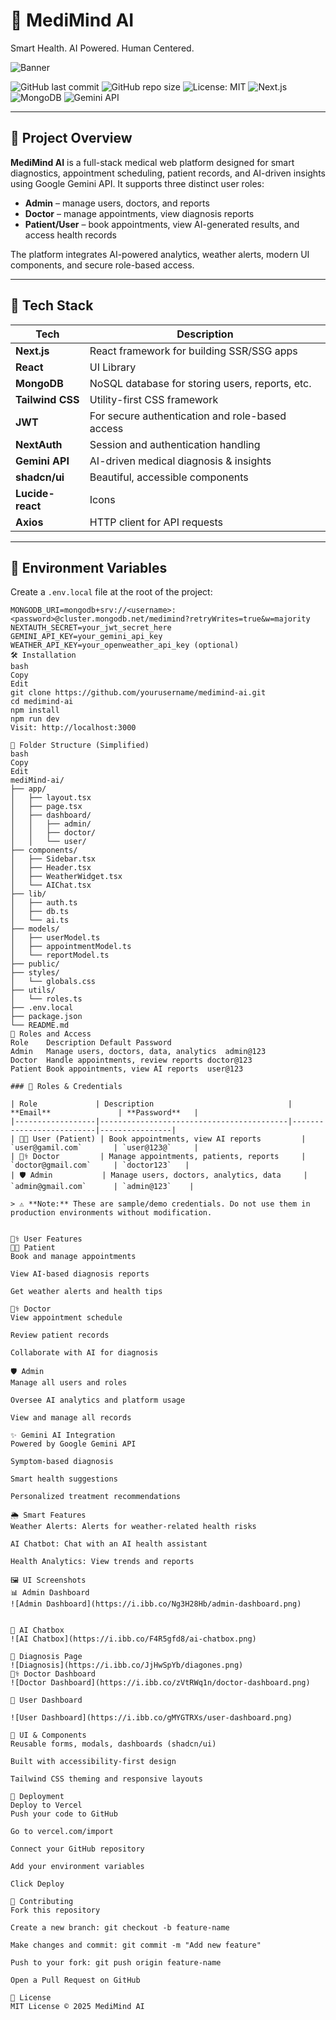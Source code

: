 # 🧠 MediMind AI

Smart Health. AI Powered. Human Centered.

![Banner](https://i.ibb.co/0Rxkj3b4/Banner.png)

![GitHub last commit](https://img.shields.io/github/last-commit/yourusername/medimind-ai?style=flat-square)
![GitHub repo size](https://img.shields.io/github/repo-size/yourusername/medimind-ai?style=flat-square)
![License: MIT](https://img.shields.io/badge/License-MIT-green.svg?style=flat-square)
![Next.js](https://img.shields.io/badge/Next.js-13+-black?style=flat-square&logo=next.js)
![MongoDB](https://img.shields.io/badge/MongoDB-Atlas-green?style=flat-square&logo=mongodb)
![Gemini API](https://img.shields.io/badge/Gemini%20API-AI%20Powered-blueviolet?style=flat-square)

---

## 📌 Project Overview

**MediMind AI** is a full-stack medical web platform designed for smart diagnostics, appointment scheduling, patient records, and AI-driven insights using Google Gemini API. It supports three distinct user roles:

* **Admin** – manage users, doctors, and reports
* **Doctor** – manage appointments, view diagnosis reports
* **Patient/User** – book appointments, view AI-generated results, and access health records

The platform integrates AI-powered analytics, weather alerts, modern UI components, and secure role-based access.

---

## 🚀 Tech Stack

| Tech             | Description                                     |
| ---------------- | ----------------------------------------------- |
| **Next.js**      | React framework for building SSR/SSG apps       |
| **React**        | UI Library                                      |
| **MongoDB**      | NoSQL database for storing users, reports, etc. |
| **Tailwind CSS** | Utility-first CSS framework                     |
| **JWT**          | For secure authentication and role-based access |
| **NextAuth**     | Session and authentication handling             |
| **Gemini API**   | AI-driven medical diagnosis & insights          |
| **shadcn/ui**    | Beautiful, accessible components                |
| **Lucide-react** | Icons                                           |
| **Axios**        | HTTP client for API requests                    |

---

## 🔐 Environment Variables

Create a `.env.local` file at the root of the project:

```env
MONGODB_URI=mongodb+srv://<username>:<password>@cluster.mongodb.net/medimind?retryWrites=true&w=majority
NEXTAUTH_SECRET=your_jwt_secret_here
GEMINI_API_KEY=your_gemini_api_key
WEATHER_API_KEY=your_openweather_api_key (optional)
🛠️ Installation
bash
Copy
Edit
git clone https://github.com/yourusername/medimind-ai.git
cd medimind-ai
npm install
npm run dev
Visit: http://localhost:3000

📂 Folder Structure (Simplified)
bash
Copy
Edit
mediMind-ai/
├── app/
│   ├── layout.tsx
│   ├── page.tsx
│   ├── dashboard/
│   │   ├── admin/
│   │   ├── doctor/
│   │   └── user/
├── components/
│   ├── Sidebar.tsx
│   ├── Header.tsx
│   ├── WeatherWidget.tsx
│   └── AIChat.tsx
├── lib/
│   ├── auth.ts
│   ├── db.ts
│   └── ai.ts
├── models/
│   ├── userModel.ts
│   ├── appointmentModel.ts
│   └── reportModel.ts
├── public/
├── styles/
│   └── globals.css
├── utils/
│   └── roles.ts
├── .env.local
├── package.json
└── README.md
👥 Roles and Access
Role	Description	Default Password
Admin	Manage users, doctors, data, analytics	admin@123
Doctor	Handle appointments, review reports	doctor@123
Patient	Book appointments, view AI reports	user@123

### 👥 Roles & Credentials

| Role             | Description                              | **Email**               | **Password**   |
|------------------|------------------------------------------|--------------------------|----------------|
| 🧑‍💼 User (Patient) | Book appointments, view AI reports         | `user@gamil.com`       | `user@123@`     |
| 🧑‍⚕️ Doctor         | Manage appointments, patients, reports     | `doctor@gmail.com`     | `doctor123`   |
| 🛡️ Admin           | Manage users, doctors, analytics, data     | `admin@gmail.com`      | `admin@123`    |

> ⚠️ **Note:** These are sample/demo credentials. Do not use them in production environments without modification.


👩‍⚕️ User Features
👨‍💼 Patient
Book and manage appointments

View AI-based diagnosis reports

Get weather alerts and health tips

🧑‍⚕️ Doctor
View appointment schedule

Review patient records

Collaborate with AI for diagnosis

🛡️ Admin
Manage all users and roles

Oversee AI analytics and platform usage

View and manage all records

✨ Gemini AI Integration
Powered by Google Gemini API

Symptom-based diagnosis

Smart health suggestions

Personalized treatment recommendations

🌦️ Smart Features
Weather Alerts: Alerts for weather-related health risks

AI Chatbot: Chat with an AI health assistant

Health Analytics: View trends and reports

🖼️ UI Screenshots
📊 Admin Dashboard
![Admin Dashboard](https://i.ibb.co/Ng3H28Hb/admin-dashboard.png)


🧠 AI Chatbox
![AI Chatbox](https://i.ibb.co/F4R5gfd8/ai-chatbox.png)

🏥 Diagnosis Page
![Diagnosis](https://i.ibb.co/JjHwSpYb/diagones.png)
👨‍⚕️ Doctor Dashboard
![Doctor Dashboard](https://i.ibb.co/zVtRWq1n/doctor-dashboard.png)

👤 User Dashboard

![User Dashboard](https://i.ibb.co/gMYGTRXs/user-dashboard.png)

🧩 UI & Components
Reusable forms, modals, dashboards (shadcn/ui)

Built with accessibility-first design

Tailwind CSS theming and responsive layouts

🚀 Deployment
Deploy to Vercel
Push your code to GitHub

Go to vercel.com/import

Connect your GitHub repository

Add your environment variables

Click Deploy

🧠 Contributing
Fork this repository

Create a new branch: git checkout -b feature-name

Make changes and commit: git commit -m "Add new feature"

Push to your fork: git push origin feature-name

Open a Pull Request on GitHub

📜 License
MIT License © 2025 MediMind AI
